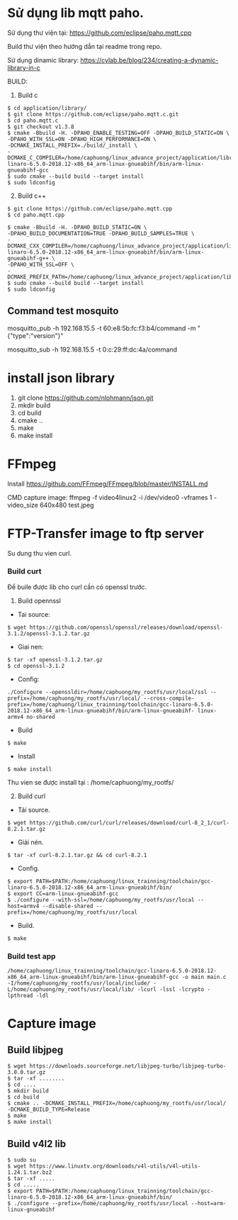 # Sử dụng lib mqtt paho.
Sử dụng thư viện tại: https://github.com/eclipse/paho.mqtt.cpp

Build thư viện theo hướng dẫn tại readme trong repo.

Sử dụng dinamic library: https://cylab.be/blog/234/creating-a-dynamic-library-in-c

BUILD:
1. Build c
```
$ cd application/library/
$ git clone https://github.com/eclipse/paho.mqtt.c.git
$ cd paho.mqtt.c
$ git checkout v1.3.8
$ cmake -Bbuild -H. -DPAHO_ENABLE_TESTING=OFF -DPAHO_BUILD_STATIC=ON \
-DPAHO_WITH_SSL=ON -DPAHO_HIGH_PERFORMANCE=ON \
-DCMAKE_INSTALL_PREFIX=./build/_install \
-DCMAKE_C_COMPILER=/home/caphuong/linux_advance_project/application/library/gcc-linaro-6.5.0-2018.12-x86_64_arm-linux-gnueabihf/bin/arm-linux-gnueabihf-gcc
$ sudo cmake --build build --target install
$ sudo ldconfig
```
2. Build c++
```
$ git clone https://github.com/eclipse/paho.mqtt.cpp
$ cd paho.mqtt.cpp

$ cmake -Bbuild -H. -DPAHO_BUILD_STATIC=ON \
-DPAHO_BUILD_DOCUMENTATION=TRUE -DPAHO_BUILD_SAMPLES=TRUE \
-DCMAKE_CXX_COMPILER=/home/caphuong/linux_advance_project/application/library/gcc-linaro-6.5.0-2018.12-x86_64_arm-linux-gnueabihf/bin/arm-linux-gnueabihf-g++ \
-DPAHO_WITH_SSL=OFF \
-DCMAKE_PREFIX_PATH=/home/caphuong/linux_advance_project/application/library/paho.mqtt.c/build/_install
$ sudo cmake --build build --target install
$ sudo ldconfig
```

## Command test mosquito

mosquitto_pub -h 192.168.15.5 -t 60:e8:5b:fc:f3:b4/command -m "{\"type\":\"version\"}"

mosquitto_sub -h 192.168.15.5 -t 0:c:29:ff:dc:4a/command

# install json library

1. git clone https://github.com/nlohmann/json.git
2. mkdir build
3. cd build
4. cmake ..
5. make
6. make install


# FFmpeg

Install https://github.com/FFmpeg/FFmpeg/blob/master/INSTALL.md

CMD capture image: ffmpeg -f video4linux2 -i /dev/video0 -vframes 1  -video_size 640x480 test.jpeg






# FTP-Transfer image to ftp server
Su dung thu vien curl.
### Build curt
Để buile được lib cho curl cần có openssl trước.

1. Build opennssl

- Tai source:
```
$ wget https://github.com/openssl/openssl/releases/download/openssl-3.1.2/openssl-3.1.2.tar.gz
```
- Giai nen:
```
$ tar -xf openssl-3.1.2.tar.gz
$ cd openssl-3.1.2
```
- Config:
```
./Configure --openssldir=/home/caphuong/my_rootfs/usr/local/ssl --prefix=/home/caphuong/my_rootfs/usr/local/ --cross-compile-prefix=/home/caphuong/linux_trainning/toolchain/gcc-linaro-6.5.0-2018.12-x86_64_arm-linux-gnueabihf/bin/arm-linux-gnueabihf- linux-armv4 no-shared
```
- Build
```
$ make
```
- Install
```
$ make install
```

Thu vien se được install tại : /home/caphuong/my_rootfs/

2. Build curl

- Tải source.
```
$ wget https://github.com/curl/curl/releases/download/curl-8_2_1/curl-8.2.1.tar.gz
```
- Giải nén.
```
$ tar -xf curl-8.2.1.tar.gz && cd curl-8.2.1
```
- Config.
```
$ export PATH=$PATH:/home/caphuong/linux_trainning/toolchain/gcc-linaro-6.5.0-2018.12-x86_64_arm-linux-gnueabihf/bin/
$ export CC=arm-linux-gnueabihf-gcc
$ ./configure --with-ssl=/home/caphuong/my_rootfs/usr/local --host=armv4 --disable-shared --prefix=/home/caphuong/my_rootfs/usr/local
```
- Build.
```
$ make
```


### Build test app
```
/home/caphuong/linux_trainning/toolchain/gcc-linaro-6.5.0-2018.12-x86_64_arm-linux-gnueabihf/bin/arm-linux-gnueabihf-gcc -o main main.c -I/home/caphuong/my_rootfs/usr/local/include/ -L/home/caphuong/my_rootfs/usr/local/lib/ -lcurl -lssl -lcrypto -lpthread -ldl
```

# Capture image
## Build libjpeg
```
$ wget https://downloads.sourceforge.net/libjpeg-turbo/libjpeg-turbo-3.0.0.tar.gz
$ tar -xf ........
$ cd ....
$ mkdir build
$ cd build
$ cmake .. -DCMAKE_INSTALL_PREFIX=/home/caphuong/my_rootfs/usr/local/ -DCMAKE_BUILD_TYPE=Release
$ make
$ make install
```

## Build v4l2 lib
```
$ sudo su
$ wget https://www.linuxtv.org/downloads/v4l-utils/v4l-utils-1.24.1.tar.bz2
$ tar -xf .....
$ cd .....
$ export PATH=$PATH:/home/caphuong/linux_trainning/toolchain/gcc-linaro-6.5.0-2018.12-x86_64_arm-linux-gnueabihf/bin/
$ ./configure --prefix=/home/caphuong/my_rootfs/usr/local --host=arm-linux-gnueabihf

```